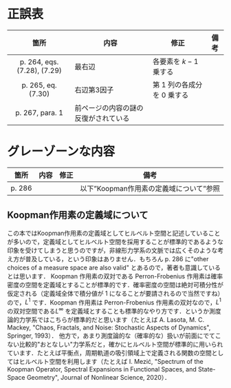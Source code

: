 # 正誤表
| 箇所  | 内容  | 修正  | 備考  |
| :-: | --- | --- | --- |
| p. 264, eqs. (7.28), (7.29) |  最右辺  | 各要素を $k-1$ 乗する  |   |
| p. 265, eq. (7.30) | 右辺第3因子 | 第 1 列の各成分を $0$ 乗する |   |   |
| p. 267, para. 1 | 前ページの内容の謎の反復がされている |  |   |   |

# グレーゾーンな内容
| 箇所    | 内容  | 修正  | 備考  |
| :-: | --- | --- | --- |
| p. 286  |   |   | 以下”Koopman作用素の定義域について”参照  |

## Koopman作用素の定義域について
この本ではKoopman作用素の定義域としてヒルベルト空間と記述していることが多いので，定義域としてヒルベルト空間を採用することが標準的であるような印象を受けてしまうと思うのですが，非線形力学系の文脈では広くそのような考え方が普及している，という印象はありません．もちろん p. 286 に"other choices of a measure space are also valid" とあるので，著者も意識しているとは思います．
Koopman 作用素の双対である Perron-Frobenius 作用素は確率密度の空間を定義域とすることが標準的です．確率密度の空間は絶対可積分性が仮定される（定義域全体で積分値が 1 になることが要請されるので当然ですね）ので，$L^1$ です．Koopman 作用素は Perron-Frobenius 作用素の双対なので，$L^1$の双対空間である$L^\infty$ を定義域とすることも標準的なやり方です．というか測度論的力学系ではこちらが標準的だと思います（たとえば A. Lasota, M. C. Mackey, "Chaos, Fractals, and Noise: Stochastic Aspects of Dynamics", Springer, 1993）．
他方で，あまり測度論的な（確率的な）扱いが前面にでてこない比較的"おとなしい"力学系だと，確かにヒルベルト空間が標準的に用いられています．たとえば平衡点，周期軌道の吸引領域上で定義される関数の空間としてはヒルベルト空間を利用します（たとえば I. Mezić, "Spectrum of the Koopman Operator, Spectral Expansions in Functional Spaces, and State-Space Geometry", Journal of Nonlinear Science, 2020）．